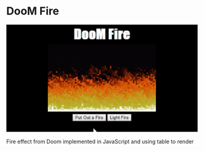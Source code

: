 # **DooM Fire**
<p align="center">
<img src="/doom-fire.gif">
</p>

<p>Fire effect from Doom implemented in JavaScript and using table to render</p>